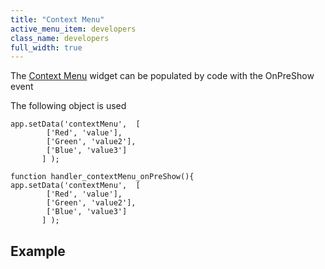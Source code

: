 ```yaml
---
title: "Context Menu"
active_menu_item: developers
class_name: developers
full_width: true
---
```



The [Context Menu](../../../../../widget-properties-events/beta/context-menu) widget can be populated by code with the OnPreShow event

The following object is used

    app.setData('contextMenu',  [
            ['Red', 'value'],
            ['Green', 'value2'],
            ['Blue', 'value3']
           ] );
     
    function handler_contextMenu_onPreShow(){
    app.setData('contextMenu',  [
            ['Red', 'value'],
            ['Green', 'value2'],
            ['Blue', 'value3']
           ] );
   

## Example


